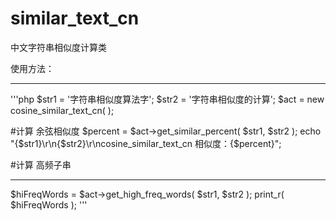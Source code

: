 # similar_text_cn
中文字符串相似度计算类

使用方法：
***
'''php
 $str1 = '字符串相似度算法字';
 $str2 = '字符串相似度的计算';
 $act = new cosine_similar_text_cn(  );

 #计算 余弦相似度
 $percent = $act->get_similar_percent( $str1, $str2 );
 echo "{$str1}\r\n{$str2}\r\ncosine_similar_text_cn 相似度：{$percent}";

 #计算 高频子串<hr>
 $hiFreqWords = $act->get_high_freq_words( $str1, $str2 );
 print_r( $hiFreqWords );
'''
